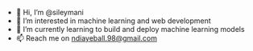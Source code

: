 - 👋 Hi, I’m @sileymani
- 👀 I’m interested in machine learning and web development
- 🌱 I’m currently learning to build and deploy machine learning models
- 📫 Reach me on ndiayeball.98@gmail.com

<!---
sileymani/sileymani is a ✨ special ✨ repository because its `README.md` (this file) appears on your GitHub profile.
You can click the Preview link to take a look at your changes.
--->
